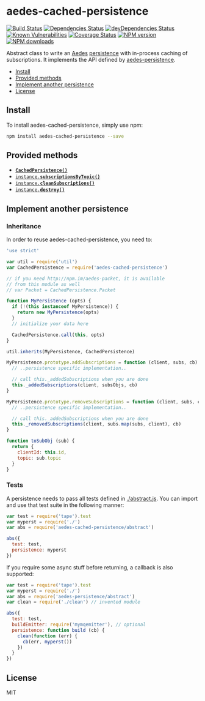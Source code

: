 # aedes-cached-persistence
[![Build Status](https://travis-ci.org/mcollina/aedes-cached-persistence.svg?branch=master)](https://travis-ci.org/mcollina/aedes-cached-persistence)
[![Dependencies Status](https://david-dm.org/mcollina/aedes-cached-persistence/status.svg)](https://david-dm.org/mcollina/aedes-cached-persistence)
[![devDependencies Status](https://david-dm.org/mcollina/aedes-cached-persistence/dev-status.svg)](https://david-dm.org/mcollina/aedes-cached-persistence?type=dev)
<br/>
[![Known Vulnerabilities](https://snyk.io/test/github/mcollina/aedes-cached-persistence/badge.svg)](https://snyk.io/test/github/mcollina/aedes-cached-persistence)
[![Coverage Status](https://coveralls.io/repos/mcollina/aedes-cached-persistence/badge.svg?branch=master&service=github)](https://coveralls.io/github/mcollina/aedes-cached-persistence?branch=master)
[![NPM version](https://img.shields.io/npm/v/aedes-cached-persistence.svg?style=flat)](https://www.npmjs.com/package/aedes-cached-persistence)
[![NPM downloads](https://img.shields.io/npm/dm/aedes-cached-persistence.svg?style=flat)](https://www.npmjs.com/package/aedes-cached-persistence)

Abstract class to write an [Aedes][aedes] [persistence][aedes-persistence] with in-process caching of subscriptions.
It implements the API defined by [aedes-persistence](persistence).

* [Install](#install)
* [Provided methods](#provided-methods)
* [Implement another persistence](#implement-another-persistence)
* [License](#license)

## Install

To install aedes-cached-persistence, simply use npm:

```sh
npm install aedes-cached-persistence --save
```

## Provided methods

* <a href="http://github.com/mcollina/aedes-persistence#constructor"><code><b>CachedPersistence()</b></code></a>
* <a href="http://github.com/mcollina/aedes-persistence#subscriptionsByTopic"><code>instance.<b>subscriptionsByTopic()</b></code></a>
* <a href="http://github.com/mcollina/aedes-persistence#cleanSubscriptions"><code>instance.<b>cleanSubscriptions()</b></code></a>
* <a href="http://github.com/mcollina/aedes-persistence#destroy"><code>instance.<b>destroy()</b></code></a>

## Implement another persistence

### Inheritance

In order to reuse aedes-cached-persistence, you need to:

```js
'use strict'

var util = require('util')
var CachedPersistence = require('aedes-cached-persistence')

// if you need http://npm.im/aedes-packet, it is available
// from this module as well
// var Packet = CachedPersistence.Packet

function MyPersistence (opts) {
  if (!(this instanceof MyPersistence)) {
    return new MyPersistence(opts)
  }
  // initialize your data here

  CachedPersistence.call(this, opts)
}

util.inherits(MyPersistence, CachedPersistence)

MyPersistence.prototype.addSubscriptions = function (client, subs, cb) {
  // ..persistence specific implementation..

  // call this._addedSubscriptions when you are done
  this._addedSubscriptions(client, subsObjs, cb)
}

MyPersistence.prototype.removeSubscriptions = function (client, subs, cb) {
  // ..persistence specific implementation..

  // call this._addedSubscriptions when you are done
  this._removedSubscriptions(client, subs.map(subs, client), cb)
}

function toSubObj (sub) {
  return {
    clientId: this.id,
    topic: sub.topic
  }
}
```

### Tests

A persistence needs to pass all tests defined in
[./abstract.js](./abstract.js). You can import and use that test suite
in the following manner:

```js
var test = require('tape').test
var myperst = require('./')
var abs = require('aedes-cached-persistence/abstract')

abs({
  test: test,
  persistence: myperst
})
```

If you require some async stuff before returning, a callback is also
supported:

```js
var test = require('tape').test
var myperst = require('./')
var abs = require('aedes-persistence/abstract')
var clean = require('./clean') // invented module

abs({
  test: test,
  buildEmitter: require('mymqemitter'), // optional
  persistence: function build (cb) {
    clean(function (err) {
      cb(err, myperst())
    })
  }
})
```

## License

MIT

[aedes]: http://npm.im/aedes
[aedes-persistence]: http://npm.im/aedes-persistence
